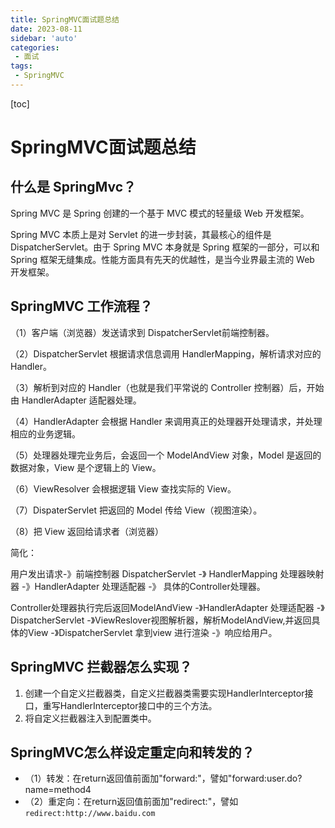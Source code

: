 ```yaml
---
title: SpringMVC面试题总结
date: 2023-08-11
sidebar: 'auto'
categories: 
 - 面试
tags:
 - SpringMVC
---
```


[toc]

# SpringMVC面试题总结

## 什么是 SpringMvc？

Spring MVC 是 Spring 创建的一个基于 MVC 模式的轻量级 Web 开发框架。

Spring MVC 本质上是对 Servlet 的进一步封装，其最核心的组件是 DispatcherServlet。由于 Spring MVC 本身就是 Spring 框架的一部分，可以和 Spring 框架无缝集成。性能方面具有先天的优越性，是当今业界最主流的 Web 开发框架。

## SpringMVC 工作流程？

（1）客户端（浏览器）发送请求到 DispatcherServlet前端控制器。

（2）DispatcherServlet 根据请求信息调用 HandlerMapping，解析请求对应的 Handler。

（3）解析到对应的 Handler（也就是我们平常说的 Controller 控制器）后，开始由 HandlerAdapter 适配器处理。

（4）HandlerAdapter 会根据 Handler 来调用真正的处理器开处理请求，并处理相应的业务逻辑。

（5）处理器处理完业务后，会返回一个 ModelAndView 对象，Model 是返回的数据对象，View 是个逻辑上的 View。

（6）ViewResolver 会根据逻辑 View 查找实际的 View。

（7）DispaterServlet 把返回的 Model 传给 View（视图渲染）。

（8）把 View 返回给请求者（浏览器）

简化：

用户发出请求-》前端控制器 DispatcherServlet -》 HandlerMapping 处理器映射器 -》HandlerAdapter 处理适配器 -》 具体的Controller处理器。

Controller处理器执行完后返回ModelAndView -》HandlerAdapter 处理适配器 -》DispatcherServlet -》ViewReslover视图解析器，解析ModelAndView,并返回具体的View -》DispatcherServlet 拿到view 进行渲染 -》响应给用户。

## SpringMVC 拦截器怎么实现？

1. 创建一个自定义拦截器类，自定义拦截器类需要实现HandlerInterceptor接口，重写HandlerInterceptor接口中的三个方法。
2. 将自定义拦截器注入到配置类中。

## SpringMVC怎么样设定重定向和转发的？

* （1）转发：在return返回值前面加"forward:"，譬如"forward:user.do?name=method4
* （2）重定向：在return返回值前面加"redirect:"，譬如`redirect:http://www.baidu.com`

